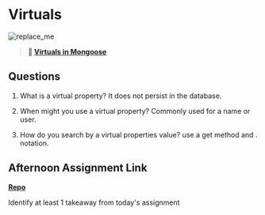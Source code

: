 # Virtuals

![replace_me](https://codeworks.blob.core.windows.net/public/assets/img/illustrations/placeholder.svg)

> **📖 [Virtuals in Mongoose](https://codeworksacademy.com/fs-student-guide/resources/wk5/04-Virtuals)**

## Questions

1. What is a virtual property?
It does not persist in the database.

2. When might you use a virtual property? 
Commonly used for a name or user.

3. How do you search by a virtual properties value? use a get method and . notation. 

## Afternoon Assignment Link

**[Repo](https://github.com/M-Walker32/<ASSIGNMENT_REPO>)**

Identify at least 1 takeaway from today's assignment
